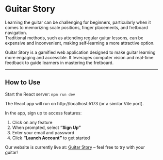 # Guitar Story

Learning the guitar can be challenging for beginners, particularly when it comes to memorizing scale positions, finger placements, and fretboard navigation.  
Traditional methods, such as attending regular guitar lessons, can be expensive and inconvenient, making self-learning a more attractive option.

Guitar Story is a gamified web application designed to make guitar learning more engaging and accessible. It leverages computer vision and real-time feedback to guide learners in mastering the fretboard.

---

## How to Use

Start the React server:
```npm run dev```

The React app will run on http://localhost:5173 (or a similar Vite port).

In the app, sign up to access features:

1. Click on any feature  
2. When prompted, select **“Sign Up”**  
3. Enter your email and password  
4. Click **“Launch Account”** to get started

Our website is currently live at: [Guitar Story](https://jyang1206.github.io/Code-Chords/) – feel free to try with your guitar!

